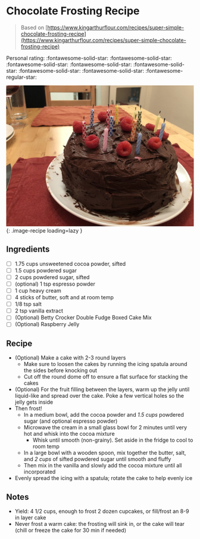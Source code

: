 # Chocolate Frosting Recipe

> Based on [https://www.kingarthurflour.com/recipes/super-simple-chocolate-frosting-recipe](https://www.kingarthurflour.com/recipes/super-simple-chocolate-frosting-recipe)

<!-- {cts} rating=4; (User can specify rating on scale of 1-5) -->

Personal rating: :fontawesome-solid-star: :fontawesome-solid-star: :fontawesome-solid-star: :fontawesome-solid-star: :fontawesome-solid-star: :fontawesome-solid-star: :fontawesome-solid-star: :fontawesome-regular-star:

<!-- {cte} -->

<!-- {cts} name_image=chocolate_frosting_recipe.jpg; (User can specify image name) -->

![chocolate_frosting_recipe.jpg](./chocolate_frosting_recipe.jpg){: .image-recipe loading=lazy }

<!-- {cte} -->

## Ingredients

* [ ] 1.75 cups unsweetened cocoa powder, sifted
* [ ] 1.5 cups powdered sugar
* [ ] 2 cups powdered sugar, sifted
* [ ] (optional) 1 tsp espresso powder
* [ ] 1 cup heavy cream
* [ ] 4 sticks of butter, soft and at room temp
* [ ] 1/8 tsp salt
* [ ] 2 tsp vanilla extract
* [ ] (Optional) Betty Crocker Double Fudge Boxed Cake Mix
* [ ] (Optional) Raspberry Jelly

## Recipe

* (Optional) Make a cake with 2-3 round layers
    * Make sure to loosen the cakes by running the icing spatula around the sides before knocking out
    * Cut off the round dome off to ensure a flat surface for stacking the cakes
* (Optional) For the fruit filling between the layers, warm up the jelly until liquid-like and spread over the cake. Poke a few vertical holes so the jelly gets inside
* Then frost!
    * In a medium bowl, add the cocoa powder and *1.5 cups* powdered sugar (and optional espresso powder)
    * Microwave the cream in a small glass bowl for 2 minutes until very hot and whisk into the cocoa mixture
        * Whisk until smooth (non-grainy). Set aside in the fridge to cool to room temp
    * In a large bowl with a wooden spoon, mix together the butter, salt, and *2 cups* of sifted powdered sugar until smooth and fluffy
    * Then mix in the vanilla and slowly add the cocoa mixture until all incorporated
* Evenly spread the icing with a spatula; rotate the cake to help evenly ice

## Notes

* Yield: 4 1/2 cups, enough to frost 2 dozen cupcakes, or fill/frost an 8-9 in layer cake
* Never frost a warm cake: the frosting will sink in, or the cake will tear (chill or freeze the cake for 30 min if needed)
